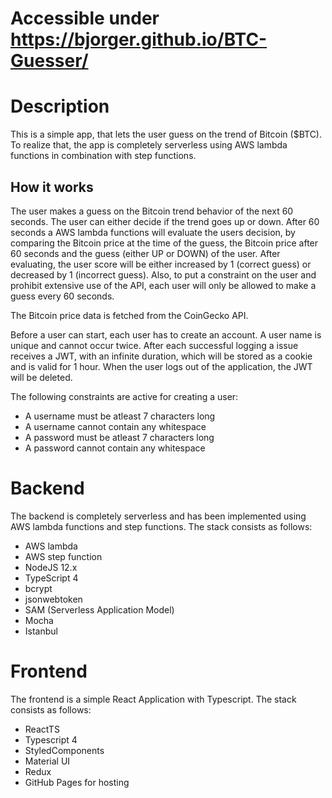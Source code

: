 # Accessible under https://bjorger.github.io/BTC-Guesser/

# Description

This is a simple app, that lets the user guess on the trend of Bitcoin ($BTC). To realize that, the app is completely serverless using AWS lambda functions in combination with step functions.

## How it works

The user makes a guess on the Bitcoin trend behavior of the next 60 seconds. The user can either decide if the trend goes up or down. After 60 seconds a AWS lambda functions will evaluate the users decision, by comparing the Bitcoin price at the time of the guess, the Bitcoin price after 60 seconds and the guess (either UP or DOWN) of the user.
After evaluating, the user score will be either increased by 1 (correct guess) or decreased by 1 (incorrect guess).
Also, to put a constraint on the user and prohibit extensive use of the API, each user will only be allowed to make a guess every 60 seconds.

The Bitcoin price data is fetched from the CoinGecko API.

Before a user can start, each user has to create an account. A user name is unique and cannot occur twice. After each successful logging a issue receives a JWT, with an infinite duration, which will be stored as a cookie and is valid for 1 hour. When the user logs out of the application, the JWT will be deleted.

The following constraints are active for creating a user:

-   A username must be atleast 7 characters long
-   A username cannot contain any whitespace
-   A password must be atleast 7 characters long
-   A password cannot contain any whitespace

# Backend

The backend is completely serverless and has been implemented using AWS lambda functions and step functions.
The stack consists as follows:

-   AWS lambda
-   AWS step function
-   NodeJS 12.x
-   TypeScript 4
-   bcrypt
-   jsonwebtoken
-   SAM (Serverless Application Model)
-   Mocha
-   Istanbul

# Frontend

The frontend is a simple React Application with Typescript.
The stack consists as follows:

-   ReactTS
-   Typescript 4
-   StyledComponents
-   Material UI
-   Redux
-   GitHub Pages for hosting
